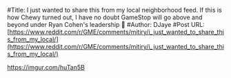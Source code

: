 #Title: I just wanted to share this from my local neighborhood feed. If this is how Chewy turned out, I have no doubt GameStop will go above and beyond under Ryan Cohen's leadership 💎
#Author: DJaye
#Post URL: [https://www.reddit.com/r/GME/comments/mitiry/i_just_wanted_to_share_this_from_my_local/](https://www.reddit.com/r/GME/comments/mitiry/i_just_wanted_to_share_this_from_my_local/)


https://imgur.com/huTan5B